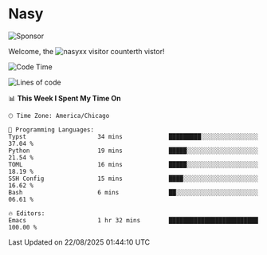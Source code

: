 # Nasy

<!--
<p align="center">
<img height="200" src="https://github-readme-stats.vercel.app/api?username=nasyxx&count_private=true&show_icons=true&theme=dracula&include_all_commits=true"/>
<img height="200" src="https://github-readme-stats.vercel.app/api/top-langs/?username=nasyxx&theme=dracula&hide=html,jupyter+notebook&count_private=true&show_icons=true"/>
</p>

  
----------------
-->

![Sponsor](https://img.shields.io/static/v1.svg?label=Sponsor&message=%E2%9D%A4&logo=GitHub&style=flat&color=pink)
 
Welcome, the ![nasyxx visitor counter](https://count.getloli.com/get/@nasyxx?theme=rule34)th vistor!
 
<!--START_SECTION:waka-->
![Code Time](http://img.shields.io/badge/Code%20Time-4%2C751%20hrs%206%20mins-blue)

![Lines of code](https://img.shields.io/badge/From%20Hello%20World%20I%27ve%20Written-6.3%20million%20lines%20of%20code-blue)

📊 **This Week I Spent My Time On** 

```text
🕑︎ Time Zone: America/Chicago

💬 Programming Languages: 
Typst                    34 mins             █████████░░░░░░░░░░░░░░░░   37.04 % 
Python                   19 mins             █████░░░░░░░░░░░░░░░░░░░░   21.54 % 
TOML                     16 mins             █████░░░░░░░░░░░░░░░░░░░░   18.19 % 
SSH Config               15 mins             ████░░░░░░░░░░░░░░░░░░░░░   16.62 % 
Bash                     6 mins              ██░░░░░░░░░░░░░░░░░░░░░░░   06.61 % 

🔥 Editors: 
Emacs                    1 hr 32 mins        █████████████████████████   100.00 % 
```


 Last Updated on 22/08/2025 01:44:10 UTC
<!--END_SECTION:waka-->

<!-- ![visitors](https://visitor-badge.laobi.icu/badge?page_id=nasyxx.nasyxx) -->
